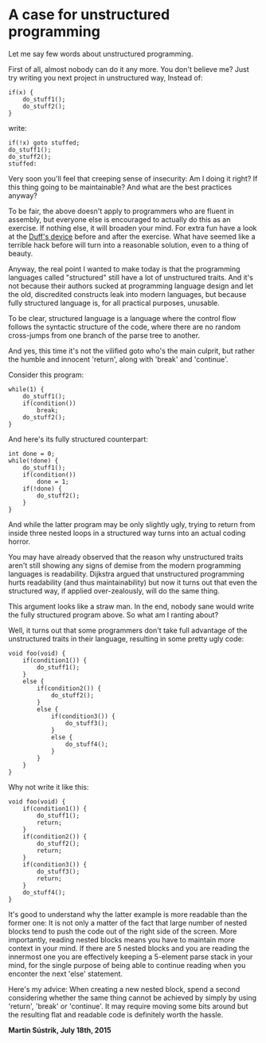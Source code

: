 # A case for unstructured programming



Let me say few words about unstructured programming.

First of all, almost nobody can do it any more. You don't believe me? Just try writing you next project in unstructured way, Instead of:

    if(x) {
        do_stuff1();
        do_stuff2();
    }

write:

    if(!x) goto stuffed;
    do_stuff1();
    do_stuff2();
    stuffed:

Very soon you'll feel that creeping sense of insecurity: Am I doing it right? If this thing going to be maintainable? And what are the best practices anyway?

To be fair, the above doesn't apply to programmers who are fluent in assembly, but everyone else is encouraged to actually do this as an exercise. If nothing else, it will broaden your mind. For extra fun have a look at the [Duff's device](https://en.wikipedia.org/wiki/Duff%27s_device) before and after the exercise. What have seemed like a terrible hack before will turn into a reasonable solution, even to a thing of beauty.

Anyway, the real point I wanted to make today is that the programming languages called "structured" still have a lot of unstructured traits. And it's not because their authors sucked at programming language design and let the old, discredited constructs leak into modern languages, but because fully structured language is, for all practical purposes, unusable.

To be clear, structured language is a language where the control flow follows the syntactic structure of the code, where there are no random cross-jumps from one branch of the parse tree to another.

And yes, this time it's not the vilified goto who's the main culprit, but rather the humble and innocent 'return', along with 'break' and 'continue'.

Consider this program:

    while(1) {
        do_stuff1();
        if(condition())
            break;
        do_stuff2();
    }

And here's its fully structured counterpart:

    int done = 0;
    while(!done) {
        do_stuff1();
        if(condition())
            done = 1;
        if(!done) {
            do_stuff2();
        }
    }

And while the latter program may be only slightly ugly, trying to return from inside three nested loops in a structured way turns into an actual coding horror.

You may have already observed that the reason why unstructured traits aren't still showing any signs of demise from the modern programming languages is readability. Dijkstra argued that unstructured programming hurts readability (and thus maintainability) but now it turns out that even the structured way, if applied over-zealously, will do the same thing.

This argument looks like a straw man. In the end, nobody sane would write the fully structured program above. So what am I ranting about?

Well, it turns out that some programmers don't take full advantage of the unstructured traits in their language, resulting in some pretty ugly code:

    void foo(void) {
        if(condition1()) {
            do_stuff1();
        }
        else {
            if(condition2()) {
                do_stuff2();
            }
            else {
                if(condition3()) {
                    do_stuff3();
                }
                else {
                    do_stuff4();
                }
            }
        }
    }

Why not write it like this:

    void foo(void) {
        if(condition1()) {
            do_stuff1();
            return;
        }
        if(condition2()) {
            do_stuff2();
            return;
        }
        if(condition3()) {
            do_stuff3();
            return;
        }
        do_stuff4();
    }

It's good to understand why the latter example is more readable than the former one: It is not only a matter of the fact that large number of nested blocks tend to push the code out of the right side of the screen. More importantly, reading nested blocks means you have to maintain more context in your mind. If there are 5 nested blocks and you are reading the innermost one you are effectively keeping a 5-element parse stack in your mind, for the single purpose of being able to continue reading when you enconter the next 'else' statement.

Here's my advice: When creating a new nested block, spend a second considering whether the same thing cannot be achieved by simply by using 'return', 'break' or 'continue'. It may require moving some bits around but the resulting flat and readable code is definitely worth the hassle.

**Martin Sústrik, July 18th, 2015**